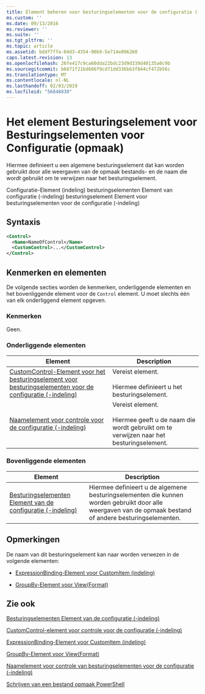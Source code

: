 ```yaml
---
title: Element beheren voor besturingselementen voor de configuratie (-indeling) | Microsoft Docs
ms.custom: ''
ms.date: 09/13/2016
ms.reviewer: ''
ms.suite: ''
ms.tgt_pltfrm: ''
ms.topic: article
ms.assetid: bddf7ffa-04d3-4354-90b9-5e714e096260
caps.latest.revision: 13
ms.openlocfilehash: 26fe417c9ca60dda22bdc23d9d339d40135a0c9b
ms.sourcegitcommit: b6871f21bd666f9cd71dd336bb3f844cf472b56c
ms.translationtype: MT
ms.contentlocale: nl-NL
ms.lasthandoff: 02/03/2019
ms.locfileid: "56848830"
---
```

# <a name="control-element-for-controls-for-configuration-format"></a>Het element Besturingselement voor Besturingselementen voor Configuratie (opmaak)

Hiermee definieert u een algemene besturingselement dat kan worden gebruikt door alle weergaven van de opmaak bestands- en de naam die wordt gebruikt om te verwijzen naar het besturingselement.

Configuratie-Element (indeling) besturingselementen Element van configuratie (-indeling) besturingselement Element voor besturingselementen voor de configuratie (-indeling)

## <a name="syntax"></a>Syntaxis

```xml
<Control>
  <Name>NameOfControl</Name>
  <CustomControl>...</CustomControl>
</Control>
```

## <a name="attributes-and-elements"></a>Kenmerken en elementen

De volgende secties worden de kenmerken, onderliggende elementen en het bovenliggende element voor de `Control` element. U moet slechts één van elk onderliggend element opgeven.

### <a name="attributes"></a>Kenmerken

Geen.

### <a name="child-elements"></a>Onderliggende elementen

|Element|Description|
|-------------|-----------------|
|[CustomControl-Element voor het besturingselement voor besturingselementen voor de configuratie (-indeling)](./customcontrol-element-for-control-for-controls-for-configuration-format.md)|Vereist element.<br /><br /> Hiermee definieert u het besturingselement.|
|[Naamelement voor controle voor de configuratie (-indeling)](./name-element-for-control-for-controls-for-configuration-format.md)|Vereist element.<br /><br /> Hiermee geeft u de naam die wordt gebruikt om te verwijzen naar het besturingselement.|

### <a name="parent-elements"></a>Bovenliggende elementen

|Element|Description|
|-------------|-----------------|
|[Besturingselementen Element van de configuratie (-indeling)](./controls-element-for-configuration-format.md)|Hiermee definieert u de algemene besturingselementen die kunnen worden gebruikt door alle weergaven van de opmaak bestand of andere besturingselementen.|

## <a name="remarks"></a>Opmerkingen

De naam van dit besturingselement kan naar worden verwezen in de volgende elementen:

- [ExpressionBinding-Element voor CustomItem (indeling)](./expressionbinding-element-for-customitem-for-controls-for-configuration-format.md)

- [GroupBy-Element voor View(Format)](./groupby-element-for-view-format.md)

## <a name="see-also"></a>Zie ook

[Besturingselementen Element van de configuratie (-indeling)](./controls-element-for-configuration-format.md)

[CustomControl-element voor controle voor de configuratie (-indeling)](./customcontrol-element-for-control-for-controls-for-configuration-format.md)

[ExpressionBinding-Element voor CustomItem (indeling)](./expressionbinding-element-for-customitem-for-controls-for-configuration-format.md)

[GroupBy-Element voor View(Format)](./groupby-element-for-view-format.md)

[Naamelement voor controle van besturingselementen voor de configuratie (-indeling)](./name-element-for-control-for-controls-for-configuration-format.md)

[Schrijven van een bestand opmaak PowerShell](./writing-a-powershell-formatting-file.md)
